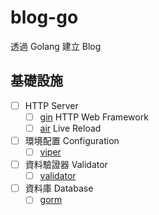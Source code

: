 # blog-go

透過 Golang 建立 Blog

## 基礎設施

- [ ] HTTP Server
  - [ ] [gin](https://github.com/gin-gonic/gin) HTTP Web Framework
  - [ ] [air](https://github.com/cosmtrek/air) Live Reload
- [ ] 環境配置 Configuration
  - [ ] [viper](https://github.com/spf13/viper)
- [ ] 資料驗證器 Validator
  - [ ] [validator](https://github.com/go-playground/validator)
- [ ] 資料庫 Database
  - [ ] [gorm](https://github.com/go-gorm/gorm)
